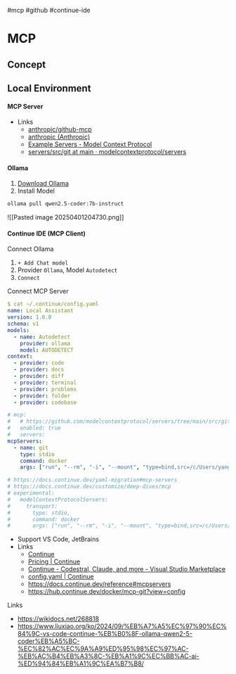 #mcp #github #continue-ide

# MCP

## Concept
## Local Environment

#### MCP Server
* Links
	* [anthropic/github-mcp](https://hub.continue.dev/anthropic/github-mcp?view=preview)
	* [anthropic (Anthropic)](https://hub.continue.dev/anthropic)
	* [Example Servers - Model Context Protocol](https://modelcontextprotocol.io/examples)
	* [servers/src/git at main · modelcontextprotocol/servers](https://github.com/modelcontextprotocol/servers/tree/main/src/git)
#### Ollama
1. [Download Ollama](https://ollama.com/download)
2. Install Model
```bash
ollama pull qwen2.5-coder:7b-instruct
```

![[Pasted image 20250401204730.png]]

#### Continue IDE (MCP Client)

Connect Ollama
1. `+ Add Chat model`
2. Provider `Ollama`, Model `Autodetect`
3. `Connect`

Connect MCP Server

```yaml
$ cat ~/.continue/config.yaml 
name: Local Assistant
version: 1.0.0
schema: v1
models:
  - name: Autodetect
    provider: ollama
    model: AUTODETECT
context:
  - provider: code
  - provider: docs
  - provider: diff
  - provider: terminal
  - provider: problems
  - provider: folder
  - provider: codebase

# mcp:
#   # https://github.com/modelcontextprotocol/servers/tree/main/src/git#configuration
#   enabled: true
#   servers:
mcpServers:
  - name: git
    type: stdio
    command: docker
    args: ["run", "--rm", "-i", "--mount", "type=bind,src=/c/Users/yang/workspace,dst=/Users/username", "mcp/git"]

# https://docs.continue.dev/yaml-migration#mcp-servers
# https://docs.continue.dev/customize/deep-dives/mcp
# experimental:
#   modelContextProtocolServers:
#     transport:
#       type: stdio,
#       command: docker
#       args: ["run", "--rm", "-i", "--mount", "type=bind,src=/c/Users/yang/workspace,dst=/Users/username", "mcp/git"]

```

* Support VS Code, JetBrains
* Links
	* [Continue](https://www.continue.dev/)
	* [Pricing | Continue](https://hub.continue.dev/pricing)
	* [Continue - Codestral, Claude, and more - Visual Studio Marketplace](https://marketplace.visualstudio.com/items?itemName=Continue.continue)
	* [config.yaml | Continue](https://docs.continue.dev/reference)
	* https://docs.continue.dev/reference#mcpservers
	* https://hub.continue.dev/docker/mcp-git?view=config

Links
* https://wikidocs.net/268818
* https://www.liuxiao.org/ko/2024/09/%EB%A7%A5%EC%97%90%EC%84%9C-vs-code-continue-%EB%B0%8F-ollama-qwen2-5-coder%EB%A5%BC-%EC%82%AC%EC%9A%A9%ED%95%98%EC%97%AC-%EB%AC%B4%EB%A3%8C-%EB%A1%9C%EC%BB%AC-ai-%ED%94%84%EB%A1%9C%EA%B7%B8/